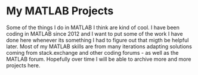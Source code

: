 # My MATLAB Projects

Some of the things I do in MATLAB I think are kind of cool. I have been coding in MATLAB since 2012 and I want to put some of the work I have done here whenever its something I had to figure out that migth be helpful later. Most of my MATLAB skills are from many iterations adapting solutions coming from stack.exchange and other coding forums - as well as the MATLAB forum.  Hopefully over time I will be able to archive more and more projects here.


